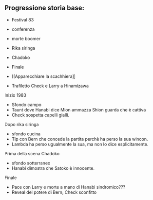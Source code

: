 
## Progressione storia base:
- Festival 83
- conferenza
- morte boomer
- Rika siringa
- Chadoko
- Finale



- [[Apparecchiare la scachhiera]]
- Trafiletto Check e Larry a Hinamizawa

Inizio 1983
- Sfondo campo
- Taunt dove Hanabi dice Mion ammazza Shion guarda che è cattiva
- Check sospetta capelli gialli.

Dopo rika siringa
- sfondo cucina
- Tip con Bern che concede la partita perchè ha perso la sua wincon.
- Lambda ha perso ugualmente la sua, ma non lo dice esplicitamente.

Prima della scena Chadoko
- sfondo sotterraneo
- Hanabi dimostra che Satoko è innocente.

Finale
- Pace con Larry e morte a mano di Hanabi sindromico???
- Reveal del potere di Bern, Check sconfitto 
